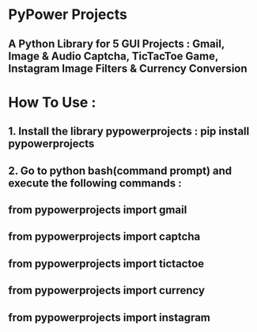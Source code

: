 # PyPower Projects
## A Python Library for 5 GUI Projects : Gmail, Image & Audio Captcha, TicTacToe Game, Instagram Image Filters & Currency Conversion
# How To Use :
## 1. Install the library pypowerprojects : pip install pypowerprojects
## 2. Go to python bash(command prompt) and execute the following commands :
## from pypowerprojects import gmail
## from pypowerprojects import captcha
## from pypowerprojects import tictactoe
## from pypowerprojects import currency
## from pypowerprojects import instagram

